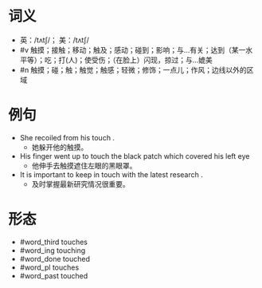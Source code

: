 # 词义
- 英：/tʌtʃ/； 美：/tʌtʃ/
- #v 触摸；接触；移动；触及；感动；碰到；影响；与…有关；达到（某一水平等）；吃；打(人)；使受伤；（在脸上）闪现，掠过；与…媲美
- #n 触摸；碰；触；触觉；触感；轻微；修饰；一点儿；作风；边线以外的区域
# 例句
- She recoiled from his touch .
	- 她躲开他的触摸。
- His finger went up to touch the black patch which covered his left eye
	- 他伸手去触摸遮住左眼的黑眼罩。
- It is important to keep in touch with the latest research .
	- 及时掌握最新研究情况很重要。
# 形态
- #word_third touches
- #word_ing touching
- #word_done touched
- #word_pl touches
- #word_past touched
